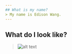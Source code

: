 ```yaml
---
## What is my name?
> My name is Edison Wang.
---
```

## What do I look like?
> ![alt text](APCS-Final-Webiste/Self-Picture.jpg "Hey look, it's me!")
